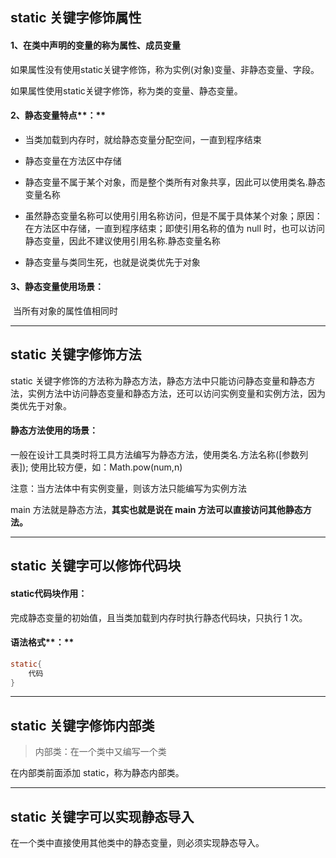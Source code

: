 ## static 关键字修饰属性

####   1、在类中声明的变量的称为属性、成员变量

​    如果属性没有使用static关键字修饰，称为实例(对象)变量、非静态变量、字段。

   如果属性使用static关键字修饰，称为类的变量、静态变量。

####   2、静态变量特点**：**

- 当类加载到内存时，就给静态变量分配空间，一直到程序结束

- 静态变量在方法区中存储

- 静态变量不属于某个对象，而是整个类所有对象共享，因此可以使用类名.静态变量名称

- 虽然静态变量名称可以使用引用名称访问，但是不属于具体某个对象；原因：在方法区中存储，一直到程序结束；即使引用名称的值为 null 时，也可以访问静态变量，因此不建议使用引用名称.静态变量名称

- 静态变量与类同生死，也就是说类优先于对象


####   3、静态变量使用场景：

​     当所有对象的属性值相同时

----

## static 关键字修饰方法

static 关键字修饰的方法称为静态方法，静态方法中只能访问静态变量和静态方法，实例方法中访问静态变量和静态方法，还可以访问实例变量和实例方法，因为类优先于对象。

#### 静态方法使用的场景：

一般在设计工具类时将工具方法编写为静态方法，使用类名.方法名称([参数列表]); 使用比较方便，如：Math.pow(num,n)

注意：当方法体中有实例变量，则该方法只能编写为实例方法

main 方法就是静态方法，**其实也就是说在 main 方法可以直接访问其他静态方法。**

----

## static 关键字可以修饰代码块 

####     static代码块作用：

完成静态变量的初始值，且当类加载到内存时执行静态代码块，只执行 1 次。

####     语法格式**：**

```java
static{
	代码
}
```

----

## static 关键字修饰内部类

> 内部类：在一个类中又编写一个类

在内部类前面添加 static，称为静态内部类。 

----

## static 关键字可以实现静态导入

   在一个类中直接使用其他类中的静态变量，则必须实现静态导入。